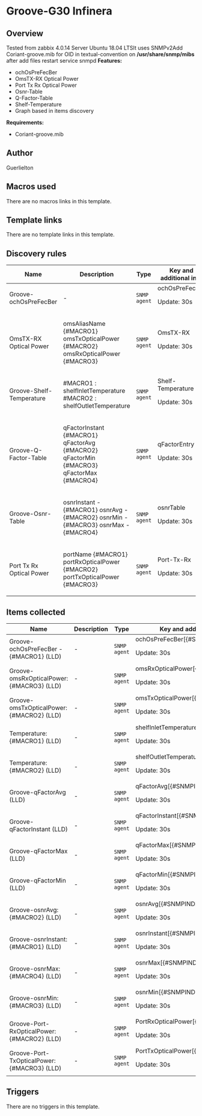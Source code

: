 # Groove-G30 Infinera

## Overview

Tested from zabbix 4.0.14 Server Ubuntu 18.04 LTSIt uses SNMPv2Add Coriant-groove.mib for OID in textual-convention on **/usr/share/snmp/mibs** after add files restart service snmpd **Features:** 
* ochOsPreFecBer
* OmsTX-RX Optical Power
* Port Tx Rx Optical Power
* Osnr-Table
* Q-Factor-Table
* Shelf-Temperature
* Graph based in items discovery


**Requirements:**
* Coriant-groove.mib


## Author

Guerlielton

## Macros used

There are no macros links in this template.

## Template links

There are no template links in this template.

## Discovery rules

|Name|Description|Type|Key and additional info|
|----|-----------|----|----|
|Groove-ochOsPreFecBer|<p>-</p>|`SNMP agent`|ochOsPreFecBer<p>Update: 30s</p>|
|OmsTX-RX Optical Power|<p>omsAliasName {#MACRO1} omsTxOpticalPower {#MACRO2} omsRxOpticalPower {#MACRO3}</p>|`SNMP agent`|OmsTX-RX<p>Update: 30s</p>|
|Groove-Shelf-Temperature|<p>#MACRO1 : shelfInletTemperature #MACRO2 : shelfOutletTemperature</p>|`SNMP agent`|Shelf-Temperature<p>Update: 30s</p>|
|Groove-Q-Factor-Table|<p>qFactorInstant {#MACRO1} qFactorAvg {#MACRO2} qFactorMin {#MACRO3} qFactorMax {#MACRO4}</p>|`SNMP agent`|qFactorEntry<p>Update: 30s</p>|
|Groove-Osnr-Table|<p>osnrInstant - {#MACRO1} osnrAvg - {#MACRO2} osnrMin - {#MACRO3} osnrMax - {#MACRO4}</p>|`SNMP agent`|osnrTable<p>Update: 30s</p>|
|Port Tx Rx Optical Power|<p>portName {#MACRO1} portRxOpticalPower {#MACRO2} portTxOpticalPower {#MACRO3}</p>|`SNMP agent`|Port-Tx-Rx<p>Update: 30s</p>|
## Items collected

|Name|Description|Type|Key and additional info|
|----|-----------|----|----|
|Groove-ochOsPreFecBer - {#MACRO1} (LLD)|<p>-</p>|`SNMP agent`|ochOsPreFecBer[{#SNMPINDEX}]<p>Update: 30s</p>|
|Groove-omsRxOpticalPower: {#MACRO3} (LLD)|<p>-</p>|`SNMP agent`|omsRxOpticalPower[{#SNMPINDEX}]<p>Update: 30s</p>|
|Groove-omsTxOpticalPower: {#MACRO2} (LLD)|<p>-</p>|`SNMP agent`|omsTxOpticalPower[{#SNMPINDEX}]<p>Update: 30s</p>|
|Temperature: {#MACRO1} (LLD)|<p>-</p>|`SNMP agent`|shelfInletTemperature[{#SNMPINDEX}]<p>Update: 30s</p>|
|Temperature: {#MACRO2} (LLD)|<p>-</p>|`SNMP agent`|shelfOutletTemperature[{#SNMPINDEX}]<p>Update: 30s</p>|
|Groove-qFactorAvg (LLD)|<p>-</p>|`SNMP agent`|qFactorAvg[{#SNMPINDEX}]<p>Update: 30s</p>|
|Groove-qFactorInstant (LLD)|<p>-</p>|`SNMP agent`|qFactorInstant[{#SNMPINDEX}]<p>Update: 30s</p>|
|Groove-qFactorMax (LLD)|<p>-</p>|`SNMP agent`|qFactorMax[{#SNMPINDEX}]<p>Update: 30s</p>|
|Groove-qFactorMin (LLD)|<p>-</p>|`SNMP agent`|qFactorMin[{#SNMPINDEX}]<p>Update: 30s</p>|
|Groove-osnrAvg: {#MACRO2} (LLD)|<p>-</p>|`SNMP agent`|osnrAvg[{#SNMPINDEX}]<p>Update: 30s</p>|
|Groove-osnrInstant: {#MACRO1} (LLD)|<p>-</p>|`SNMP agent`|osnrInstant[{#SNMPINDEX}]<p>Update: 30s</p>|
|Groove-osnrMax: {#MACRO4} (LLD)|<p>-</p>|`SNMP agent`|osnrMax[{#SNMPINDEX}]<p>Update: 30s</p>|
|Groove-osnrMin: {#MACRO3} (LLD)|<p>-</p>|`SNMP agent`|osnrMin[{#SNMPINDEX}]<p>Update: 30s</p>|
|Groove-Port-RxOpticalPower: {#MACRO2} (LLD)|<p>-</p>|`SNMP agent`|PortRxOpticalPower[{#SNMPINDEX}]<p>Update: 30s</p>|
|Groove-Port-TxOpticalPower: {#MACRO3} (LLD)|<p>-</p>|`SNMP agent`|PortTxOpticalPower[{#SNMPINDEX}]<p>Update: 30s</p>|
## Triggers

There are no triggers in this template.

